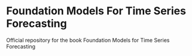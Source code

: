 # Foundation Models For Time Series Forecasting
Official repository for the book Foundation Models for Time Series Forecasting
